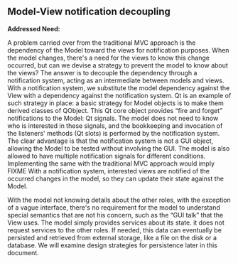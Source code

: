 Model-View notification decoupling
----------------------------------

**Addressed Need:**

A problem carried over from the traditional MVC approach is the dependency of
the Model toward the views for notification purposes. When the model changes,
there's a need for the views to know this change occurred, but can we devise a
strategy to prevent the model to know about the views? The answer is to
decouple the dependency through a notification system, acting as an
intermediate between models and views. With a notification system, we
substitute the model dependency against the View with a dependency against the
notification system. Qt is an example of such strategy in place: a basic
strategy for Model objects is to make them derived classes of QObject. This Qt
core object provides “fire and forget” notifications to the Model: Qt signals.
The model does not need to know who is interested in these signals, and the
bookkeeping and invocation of the listeners' methods (Qt slots) is performed by
the notification system.  The clear advantage is that the notification system
is not a GUI object, allowing the Model to be tested without involving the GUI.
The model is also allowed to have multiple notification signals for different
conditions. Implementing the same with the traditional MVC approach would imply
FIXME
With a notification system, interested views are notified of the occurred
changes in the model, so they can update their state against the Model. 

With the model not knowing details about the other roles, with the exception of
a vague interface, there's no requirement for the model to understand special
semantics that are not his concern, such as the “GUI talk” that the View uses.
The model simply provides services about its state. it does not request
services to the other roles.  If needed, this data can eventually be persisted
and retrieved from external storage, like a file on the disk or a database. We
will examine design strategies for persistence later in this document.

